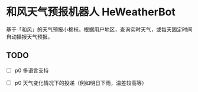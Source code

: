 # 和风天气预报机器人 HeWeatherBot

基于「和风」的天气预报小棉袄。根据用户地区，查询实时天气，或每天固定时间自动播报天气预报。



## TODO

- [ ] p0 多语言支持
- [ ] p0 天气变化情况下的投递（例如明日下雨，温差较高等）

